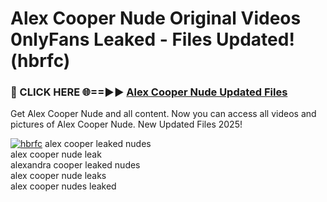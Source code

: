 # Alex Cooper Nude Original Videos 0nlyFans Leaked - Files Updated! (hbrfc)

<h3>🔴 CLICK HERE 🌐==►► <a href="https://tinyurl.com/52m3yx9h" rel="nofollow">Alex Cooper Nude Updated Files</a></h3>

Get Alex Cooper Nude and all content. Now you can access all videos and pictures of Alex Cooper Nude. New Updated Files 2025!

[![hbrfc](https://i.imgur.com/TnHtlc8.gif)](https://tinyurl.com/52m3yx9h)
alex cooper leaked nudes<br>
alex cooper nude leak<br>
alexandra cooper leaked nudes<br>
alex cooper nude leaks<br>
alex cooper nudes leaked